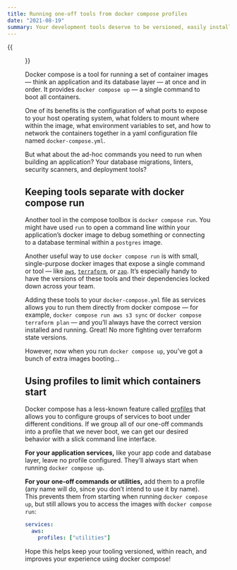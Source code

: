 ```yaml
---
title: Running one-off tools from docker compose profiles
date: "2021-08-19"
summary: Your development tools deserve to be versioned, easily installed, and quickly run from docker — and using docker compose with profiles enabled can make your team happier and more productive.
---
```


{{<figure src="guillaume-bolduc-unsplash.jpg" width="5995" height="2186" alt="A stock photo of a wall of shipping containers stacked densely." caption="Containers keep your application and its dependencies versioned, why wouldn’t you do the same for your one-off tools?" attr="Guillaume Bolduc" attrlink="https://unsplash.com/photos/uBe2mknURG4" >}}

Docker compose is a tool for running a set of container images — think an application and its database layer — at once and in order. It provides `docker compose up` — a single command to boot all containers.

One of its benefits is the configuration of what ports to expose to your host operating system, what folders to mount where within the image, what environment variables to set, and how to network the containers together in a yaml configuration file named `docker-compose.yml`.

But what about the ad-hoc commands you need to run when building an application? Your database migrations, linters, security scanners, and deployment tools?

## Keeping tools separate with docker compose run

Another tool in the compose toolbox is `docker compose run`. You might have used `run` to open a command line within your application’s docker image to debug something or connecting to a database terminal within a `postgres` image.

Another useful way to use `docker compose run` is with small, single-purpose docker images that expose a single command or tool — like [`aws`](https://hub.docker.com/r/amazon/aws-cli), [`terraform`](https://hub.docker.com/r/hashicorp/terraform/), or [`zap`](https://hub.docker.com/r/owasp/zap2docker-stable/). It’s especially handy to have the versions of these tools and their dependencies locked down across your team.

Adding these tools to your `docker-compose.yml` file as services allows you to run them directly from docker compose — for example, `docker compose run aws s3 sync` or `docker compose terraform plan` — and you’ll always have the correct version installed and running. Great! No more fighting over terraform state versions.

However, now when you run `docker compose up`, you’ve got a bunch of extra images booting…

## Using profiles to limit which containers start

Docker compose has a less-known feature called [profiles](https://docs.docker.com/compose/profiles/) that allows you to configure groups of services to boot under different conditions. If we group all of our one-off commands into a profile that we never boot, we can get our desired behavior with a slick command line interface.

**For your application services,** like your app code and database layer, leave no profile configured. They’ll always start when running `docker compose up`.

**For your one-off commands or utilities,** add them to a profile (any name will do, since you don’t intend to use it by name). This prevents them from starting when running `docker compose up`, but still allows you to access the images with `docker compose run`:

```yaml
services:
  aws:
    profiles: ["utilities"]
```

Hope this helps keep your tooling versioned, within reach, and improves your experience using docker compose!
